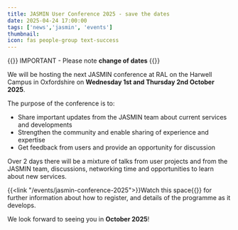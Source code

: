 ```yaml
---
title: JASMIN User Conference 2025 - save the dates
date: 2025-04-24 17:00:00
tags: ['news','jasmin', 'events']
thumbnail: 
icon: fas people-group text-success
---
```


{{<alert type="info">}}
IMPORTANT - Please note **change of dates**
{{</alert>}}

We will be hosting the next JASMIN conference at RAL on the Harwell Campus in Oxfordshire on **Wednesday 1st and Thursday 2nd October 2025**.

The purpose of the conference is to:

- Share important updates from the JASMIN team about current services and developments
- Strengthen the community and enable sharing of experience and expertise
- Get feedback from users and provide an opportunity for discussion

Over 2 days there will be a mixture of talks from user projects and from the JASMIN team, discussions,  networking time and opportunities to learn about new services.

{{<link "/events/jasmin-conference-2025">}}Watch this space{{</link>}} for further information about how to register, and details of the programme as it develops. 

We look forward to seeing you in **October 2025**!